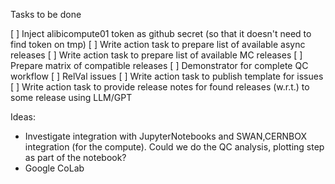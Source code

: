 Tasks to be done

 [ ] Inject alibicompute01 token as github secret (so that it doesn't need to find token on tmp)
 [ ] Write action task to prepare list of available async releases
 [ ] Write action task to prepare list of available MC releases
 [ ] Prepare matrix of compatible releases
 [ ] Demonstrator for complete QC workflow
 [ ] RelVal issues
 [ ] Write action task to publish template for issues
 [ ] Write action task to provide release notes for found releases (w.r.t.) to some release using LLM/GPT


Ideas:

* Investigate integration with JupyterNotebooks and SWAN,CERNBOX integration (for the compute). Could we do the QC analysis, plotting step as part of the notebook?
* Google CoLab
